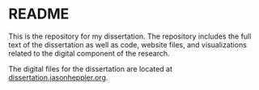 # README

This is the repository for my dissertation. The repository includes the full
text of the dissertation as well as code, website files, and visualizations
related to the digital component of the research.

The digital files for the dissertation are located at [dissertation.jasonheppler.org](http://dissertation.jasonheppler.org).
